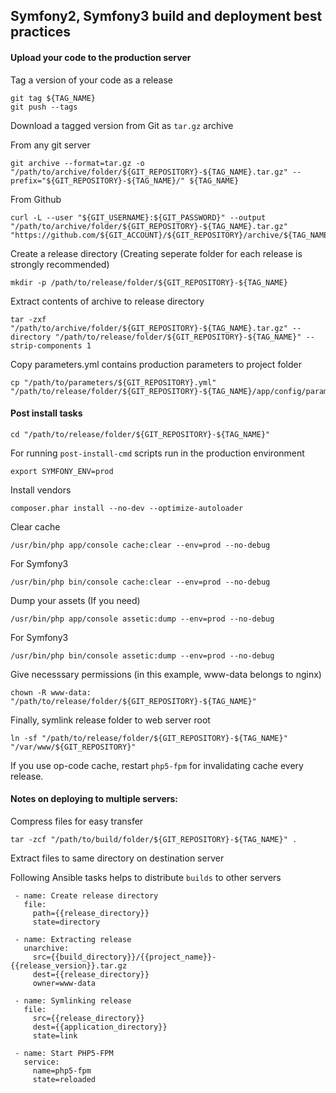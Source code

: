 ## Symfony2, Symfony3 build and deployment best practices 

#### Upload your code to the production server

Tag a version of your code as a release

    git tag ${TAG_NAME}
    git push --tags
        
Download a tagged version from Git as `tar.gz` archive
    
From any git server
    
    git archive --format=tar.gz -o "/path/to/archive/folder/${GIT_REPOSITORY}-${TAG_NAME}.tar.gz" --prefix="${GIT_REPOSITORY}-${TAG_NAME}/" ${TAG_NAME}
    
From Github

    curl -L --user "${GIT_USERNAME}:${GIT_PASSWORD}" --output "/path/to/archive/folder/${GIT_REPOSITORY}-${TAG_NAME}.tar.gz" "https://github.com/${GIT_ACCOUNT}/${GIT_REPOSITORY}/archive/${TAG_NAME}.tar.gz"

Create a release directory (Creating seperate folder for each release is strongly recommended)

    mkdir -p /path/to/release/folder/${GIT_REPOSITORY}-${TAG_NAME}
    
Extract contents of archive to release directory

    tar -zxf "/path/to/archive/folder/${GIT_REPOSITORY}-${TAG_NAME}.tar.gz" --directory "/path/to/release/folder/${GIT_REPOSITORY}-${TAG_NAME}" --strip-components 1

Copy parameters.yml contains production parameters to project folder

    cp "/path/to/parameters/${GIT_REPOSITORY}.yml" "/path/to/release/folder/${GIT_REPOSITORY}-${TAG_NAME}/app/config/parameters.yml"

#### Post install tasks

    cd "/path/to/release/folder/${GIT_REPOSITORY}-${TAG_NAME}"
    
For running `post-install-cmd` scripts run in the production environment

    export SYMFONY_ENV=prod
    
Install vendors

    composer.phar install --no-dev --optimize-autoloader
    
Clear cache

    /usr/bin/php app/console cache:clear --env=prod --no-debug
    
For Symfony3

    /usr/bin/php bin/console cache:clear --env=prod --no-debug
    
Dump your assets (If you need)
    
    /usr/bin/php app/console assetic:dump --env=prod --no-debug
    
For Symfony3

    /usr/bin/php bin/console assetic:dump --env=prod --no-debug
    
Give necesssary permissions (in this example, www-data belongs to nginx)

    chown -R www-data: "/path/to/release/folder/${GIT_REPOSITORY}-${TAG_NAME}"

Finally, symlink release folder to web server root

    ln -sf "/path/to/release/folder/${GIT_REPOSITORY}-${TAG_NAME}" "/var/www/${GIT_REPOSITORY}"

If you use op-code cache, restart `php5-fpm` for invalidating cache every release.

#### Notes on deploying to multiple servers:

Compress files for easy transfer

    tar -zcf "/path/to/build/folder/${GIT_REPOSITORY}-${TAG_NAME}" .
    
Extract files to same directory on destination server

Following Ansible tasks helps to distribute `builds` to other servers

     - name: Create release directory
       file:
         path={{release_directory}}
         state=directory
 
     - name: Extracting release
       unarchive:
         src={{build_directory}}/{{project_name}}-{{release_version}}.tar.gz
         dest={{release_directory}}
         owner=www-data
 
     - name: Symlinking release
       file:
         src={{release_directory}}
         dest={{application_directory}}
         state=link
 
     - name: Start PHP5-FPM
       service:
         name=php5-fpm
         state=reloaded



